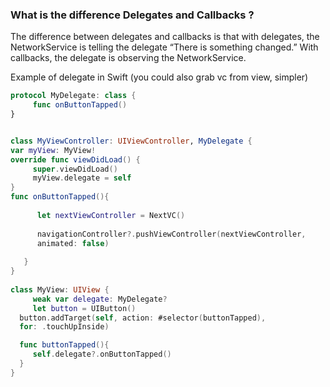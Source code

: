 ###  What is the difference Delegates and Callbacks ?

The difference between delegates and callbacks is that with delegates, the NetworkService is telling the delegate “There is something changed.” With callbacks, the delegate is observing the NetworkService.

Example of delegate in Swift (you could also grab vc from view, simpler)

```swift
protocol MyDelegate: class {
     func onButtonTapped()
}


class MyViewController: UIViewController, MyDelegate {
var myView: MyView!
override func viewDidLoad() {
     super.viewDidLoad()
     myView.delegate = self
}
func onButtonTapped(){
     
      let nextViewController = NextVC()
     
      navigationController?.pushViewController(nextViewController,      
      animated: false)
   
   }
}
   
class MyView: UIView {
     weak var delegate: MyDelegate?
     let button = UIButton()
  button.addTarget(self, action: #selector(buttonTapped), 
  for: .touchUpInside)

  func buttonTapped(){
     self.delegate?.onButtonTapped()
  }
}
```